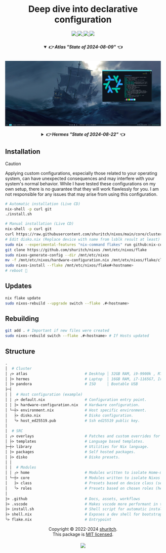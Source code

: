 <h1 align="center">Deep dive into declarative configuration</h1>

<h5 align="center">
  <a href="https://github.com/shuritch/nixos/issues">
    <img src="https://img.shields.io/github/issues/shuritch/nixos?color=dd5c89&labelColor=282828&style=for-the-badge&logo=sparkfun&logoColor=dd5c89">
  </a>
  <a href="https://github.com/shuritch/nixos/stargazers">
    <img src="https://img.shields.io/github/repo-size/shuritch/nixos?color=9c76ef&labelColor=282828&style=for-the-badge&logo=github&logoColor=9c76ef">
  </a>
  <a href="https://github.com/shuritch/nixos">
    <img src="https://img.shields.io/badge/NixOS-unstable-blue.svg?style=for-the-badge&labelColor=282828&logo=NixOS&logoColor=2ba1f6&color=2ba1f6">
  </a>
  <a href="https://github.com/shuritch/nixos/blob/main/.github/LICENCE">
    <img src="https://img.shields.io/static/v1.svg?style=for-the-badge&label=License&message=MIT&colorA=282828&colorB=00b557&logo=unlicense&logoColor=00b557&"/>
  </a>
</h5>

<h5 align="center">

<details open="true">
  <summary><b>👉 Atlas</b> <i>"</i>State of 2024-08-09<i>"</i> 👈</summary><br/>

![Atlas](./assets/atlas.png "State of 2024-08-09")

</details>

<details >
  <summary><b>👉 Hermes</b> <i>"</i>State of 2024-08-22<i>"</i> 👈</summary><br/>

![Hermes](./assets/hermes.jpg "State of 2024-08-22")

</details>

</h5>

## Installation

> [!CAUTION]
>
> Applying custom configurations, especially those related to your operating system, can have unexpected consequences and may interfere with your system's normal behavior. While I have tested these configurations on my own setup, there is no guarantee that they will work flawlessly for you. I am not responsible for any issues that may arise from using this configuration.

```bash
# Automatic installation (Live CD)
nix-shell -p curl git
./install.sh
```

```bash
# Manual installation (Live CD)
nix-shell -p curl git
curl https://raw.githubusercontent.com/shuritch/nixos/main/core/cluster/<hostname>/disko.nix > /mnt/config/disko.nix
# Edit disko.nix (Replace device with name from lsblk result at least)
sudo nix --experimental-features "nix-command flakes" run github:nix-community/disko -- --mode disko /mnt/config/disko.nix
git clone https://github.com/shuritch/nixos /mnt/etc/nixos/flake
sudo nixos-generate-config --dir /mnt/etc/nixos
mv -f /mnt/etc/nixos/hardware-configuration.nix /mnt/etx/nixos/flake/cluster/<hostname>
sudo nixos-install --flake /mnt/etc/nixos/flake#<hostname>
# reboot 🚀
```

## Updates

```bash
nix flake update
sudo nixos-rebuild --upgrade switch --flake .#<hostname>
```

## Rebuilding

```bash
git add . # Important if new files were created
sudo nixos-rebuild switch --flake .#<hostname> # If Hosts updated
```

## Structure

```graphql
.
│  # Cluster
│ ╭> atlas                          # Desktop │ 32GB RAM, i9-9900k , RTX 2080S & UHD630 │ Hyprland
│ ├> hermes                         # Laptop  │ 16GB RAM, i7-1165G7, Iris XE G7         │ Hyprland
│ ├> pandora                        # ISO     │ Bootable USB                            │ VTY
├─┤
│ │  # Host configuration (example)
│ │ ╭> default.nix                  # Configuration entry point.
│ │ ├> hardware-configuration.nix   # Hardware configuration.
│ └─┼> environment.nix              # Host specific environment.
│   ├> disko.nix                    # Disko configuration.
│   ╰> host_ed25519.pub             # Ssh ed25519 public key.
│
│  # SRC
│ ╭> overlays                       # Patches and custom overrides for some packages.
│ ├> templates                      # Language based templates.
├─┼> library                        # Utilities for Nix language.
│ ├> packages                       # Self hosted packages.
│ ├> disko                          # Disko presets.
│ │
│ │  # Modules
│ │ ╭> home                         # Modules written to isolate Home-manager configuration.
│ └─┼> core                         # Modules written to isolate Nixos configuration.
│   ├> class                        # Presets based on device class (server, desktop, etc).
│   ╰> roles                        # Presets based on chosen roles (headless, dev-kit, etc).
│
├> .github                          # Docs, assets, workflows
├> .vscode                          # Makes vscode more performant in this directory.
├> install.sh                       # Shell script for automatic installation.
├> shell.nix                        # Exposes a dev shell for bootstrapping.
╰> flake.nix                        # Entrypoint
```

<p align="center">
Copyright © 2022-2024 <a href="https://github.com/shuritch">shuritch</a>.<br/>
This package is <a href="./LICENSE">MIT licensed</a>.<br/>
</p>

<h5 align="center">
<img href="https://builtwithnix.org" src="https://builtwithnix.org/badge.svg"/>
</h5>
